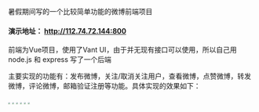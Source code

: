 暑假期间写的一个比较简单功能的微博前端项目

#### **演示地址： http://112.74.72.144:800**

前端为Vue项目，使用了Vant UI，由于并无现有接口可以使用，所以自己用node.js 和 express 写了一个后端

主要实现的功能有：发布微博，关注/取消关注用户，查看微博，点赞微博，转发微博，评论微博，邮箱验证注册等功能。具体实现的效果如下：

<img src="C:\Users\Hi菠萝\Desktop\dis\dis\image\1.jpg" style="zoom: 25%;" />

<img src="C:\Users\Hi菠萝\Desktop\dis\dis\image\2.jpg" style="zoom: 25%;" />

<img src="C:\Users\Hi菠萝\Desktop\dis\dis\image\3.jpg" style="zoom: 25%;" />

<img src="C:\Users\Hi菠萝\Desktop\dis\dis\image\4.jpg" style="zoom: 25%;" />

<img src="C:\Users\Hi菠萝\Desktop\dis\dis\image\5.jpg" style="zoom: 25%;" />

<img src="C:\Users\Hi菠萝\Desktop\dis\dis\image\6.jpg" style="zoom: 25%;" />